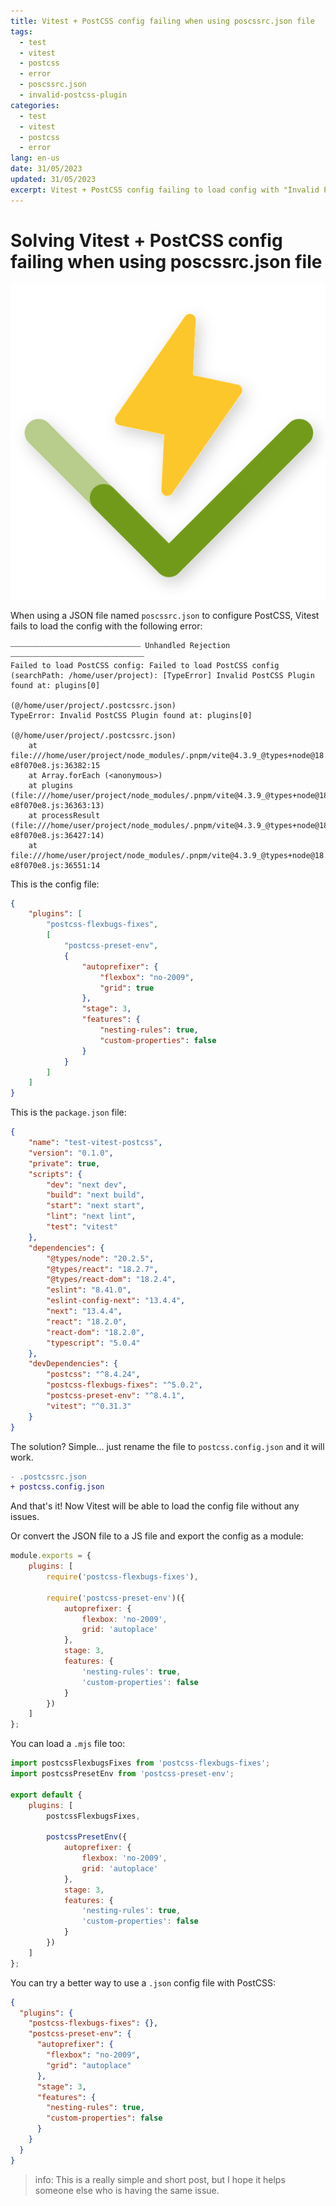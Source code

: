 ```yaml
---
title: Vitest + PostCSS config failing when using poscssrc.json file
tags:
  - test
  - vitest
  - postcss
  - error
  - poscssrc.json
  - invalid-postcss-plugin
categories:
  - test
  - vitest
  - postcss
  - error
lang: en-us
date: 31/05/2023
updated: 31/05/2023
excerpt: Vitest + PostCSS config failing to load config with "Invalid PostCSS Plugin" when using poscssrc.json file
---
```


# Solving Vitest + PostCSS config failing when using poscssrc.json file

![vitest](./vitest.svg)

When using a JSON file named `poscssrc.json` to configure PostCSS, Vitest fails to load the config with the following error:

```
⎯⎯⎯⎯⎯⎯⎯⎯⎯⎯⎯⎯⎯⎯⎯⎯⎯⎯⎯⎯⎯⎯⎯⎯⎯⎯⎯⎯⎯⎯⎯⎯⎯⎯⎯ Unhandled Rejection ⎯⎯⎯⎯⎯⎯⎯⎯⎯⎯⎯⎯⎯⎯⎯⎯⎯⎯⎯⎯⎯⎯⎯⎯⎯⎯⎯⎯⎯⎯⎯⎯⎯⎯⎯⎯
Failed to load PostCSS config: Failed to load PostCSS config (searchPath: /home/user/project): [TypeError] Invalid PostCSS Plugin found at: plugins[0]

(@/home/user/project/.postcssrc.json)
TypeError: Invalid PostCSS Plugin found at: plugins[0]

(@/home/user/project/.postcssrc.json)
    at file:///home/user/project/node_modules/.pnpm/vite@4.3.9_@types+node@18.15.5/node_modules/vite/dist/node/chunks/dep-e8f070e8.js:36382:15
    at Array.forEach (<anonymous>)
    at plugins (file:///home/user/project/node_modules/.pnpm/vite@4.3.9_@types+node@18.15.5/node_modules/vite/dist/node/chunks/dep-e8f070e8.js:36363:13)
    at processResult (file:///home/user/project/node_modules/.pnpm/vite@4.3.9_@types+node@18.15.5/node_modules/vite/dist/node/chunks/dep-e8f070e8.js:36427:14)
    at file:///home/user/project/node_modules/.pnpm/vite@4.3.9_@types+node@18.15.5/node_modules/vite/dist/node/chunks/dep-e8f070e8.js:36551:14
```

This is the config file:

```json:postcssrc.json
{
	"plugins": [
		"postcss-flexbugs-fixes",
		[
			"postcss-preset-env",
			{
				"autoprefixer": {
					"flexbox": "no-2009",
					"grid": true
				},
				"stage": 3,
				"features": {
					"nesting-rules": true,
					"custom-properties": false
				}
			}
		]
	]
}
```

This is the `package.json` file:

```json:package.json
{
	"name": "test-vitest-postcss",
	"version": "0.1.0",
	"private": true,
	"scripts": {
		"dev": "next dev",
		"build": "next build",
		"start": "next start",
		"lint": "next lint",
		"test": "vitest"
	},
	"dependencies": {
		"@types/node": "20.2.5",
		"@types/react": "18.2.7",
		"@types/react-dom": "18.2.4",
		"eslint": "8.41.0",
		"eslint-config-next": "13.4.4",
		"next": "13.4.4",
		"react": "18.2.0",
		"react-dom": "18.2.0",
		"typescript": "5.0.4"
	},
	"devDependencies": {
		"postcss": "^8.4.24",
		"postcss-flexbugs-fixes": "^5.0.2",
		"postcss-preset-env": "^8.4.1",
		"vitest": "^0.31.3"
	}
}
```

The solution? Simple... just rename the file to `postcss.config.json` and it will work.

```diff
- .postcssrc.json
+ postcss.config.json
```

And that's it! Now Vitest will be able to load the config file without any issues.

Or convert the JSON file to a JS file and export the config as a module:

```js:postcss.config.js
module.exports = {
	plugins: [
		require('postcss-flexbugs-fixes'),

		require('postcss-preset-env')({
			autoprefixer: {
				flexbox: 'no-2009',
				grid: 'autoplace'
			},
			stage: 3,
			features: {
				'nesting-rules': true,
				'custom-properties': false
			}
		})
	]
};
```

You can load a `.mjs` file too:

```mjs:postcss.config.mjs
import postcssFlexbugsFixes from 'postcss-flexbugs-fixes';
import postcssPresetEnv from 'postcss-preset-env';

export default {
	plugins: [
		postcssFlexbugsFixes,

		postcssPresetEnv({
			autoprefixer: {
				flexbox: 'no-2009',
				grid: 'autoplace'
			},
			stage: 3,
			features: {
				'nesting-rules': true,
				'custom-properties': false
			}
		})
	]
};
```

You can try a better way to use a `.json` config file with PostCSS:

```json:postcss.config.json
{
  "plugins": {
    "postcss-flexbugs-fixes": {},
    "postcss-preset-env": {
      "autoprefixer": {
        "flexbox": "no-2009",
        "grid": "autoplace"
      },
      "stage": 3,
      "features": {
        "nesting-rules": true,
        "custom-properties": false
      }
    }
  }
}
```

> info: This is a really simple and short post, but I hope it helps someone else who is having the same issue.
